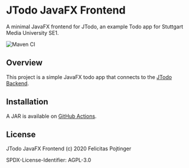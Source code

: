 # JTodo JavaFX Frontend

A minimal JavaFX frontend for JTodo, an example Todo app for Stuttgart Media University SE1.

![Maven CI](https://github.com/pojntfx/jtodo-frontend/workflows/Maven%20CI/badge.svg)

## Overview

This project is a simple JavaFX todo app that connects to the [JTodo Backend](https://github.com/pojntfx/jtodo-backend).

## Installation

A JAR is available on [GitHub Actions](https://github.com/pojntfx/jtodo-frontend/actions).

## License

JTodo JavaFX Frontend (c) 2020 Felicitas Pojtinger

SPDX-License-Identifier: AGPL-3.0
